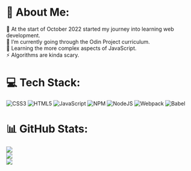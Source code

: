 # 💫 About Me:
🔭 At the start of October 2022 started my journey into learning web development.<br>🌱 I’m currently going through the Odin Project curriculum.<br>💬 Learning the more complex aspects of JavaScript.<br>⚡ Algorithms are kinda scary.


# 💻 Tech Stack:
![CSS3](https://img.shields.io/badge/css3-%231572B6.svg?style=for-the-badge&logo=css3&logoColor=white) ![HTML5](https://img.shields.io/badge/html5-%23E34F26.svg?style=for-the-badge&logo=html5&logoColor=white) ![JavaScript](https://img.shields.io/badge/javascript-%23323330.svg?style=for-the-badge&logo=javascript&logoColor=%23F7DF1E) ![NPM](https://img.shields.io/badge/NPM-%23000000.svg?style=for-the-badge&logo=npm&logoColor=white) ![NodeJS](https://img.shields.io/badge/node.js-6DA55F?style=for-the-badge&logo=node.js&logoColor=white) ![Webpack](https://img.shields.io/badge/webpack-%238DD6F9.svg?style=for-the-badge&logo=webpack&logoColor=black) ![Babel](https://img.shields.io/badge/Babel-F9DC3e?style=for-the-badge&logo=babel&logoColor=black)
# 📊 GitHub Stats:
![](https://github-readme-stats.vercel.app/api?username=Altersandr&theme=prussian&hide_border=false&include_all_commits=false&count_private=false)<br/>
![](https://github-readme-streak-stats.herokuapp.com/?user=Altersandr&theme=prussian&hide_border=false)<br/>
![](https://github-readme-stats.vercel.app/api/top-langs/?username=Altersandr&theme=prussian&hide_border=false&include_all_commits=false&count_private=false&layout=compact)

<!-- Proudly created with GPRM ( https://gprm.itsvg.in ) -->
